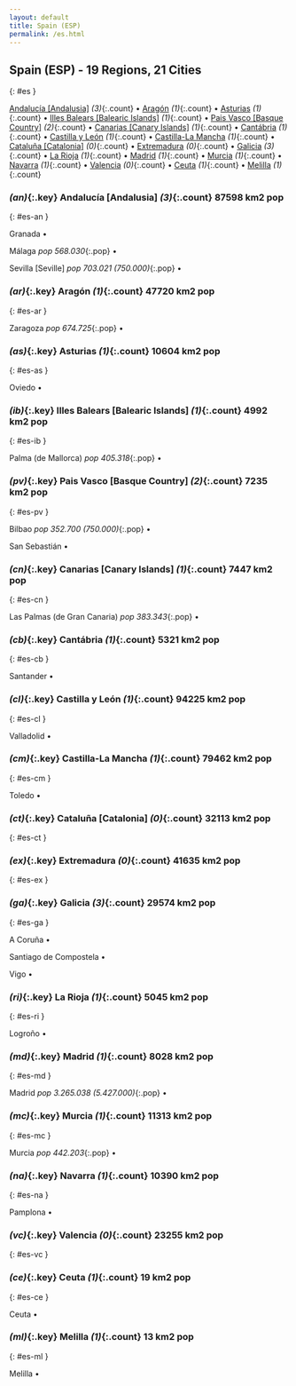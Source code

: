 ```yaml
---
layout: default
title: Spain (ESP)
permalink: /es.html
---
```



## Spain (ESP) - 19 Regions, 21 Cities
{: #es }


[Andalucía [Andalusia]](#es-an) _(3)_{:.count} • [Aragón](#es-ar) _(1)_{:.count} • [Asturias](#es-as) _(1)_{:.count} • [Illes Balears [Balearic Islands]](#es-ib) _(1)_{:.count} • [Pais Vasco [Basque Country]](#es-pv) _(2)_{:.count} • [Canarias [Canary Islands]](#es-cn) _(1)_{:.count} • [Cantábria](#es-cb) _(1)_{:.count} • [Castilla y León](#es-cl) _(1)_{:.count} • [Castilla-La Mancha](#es-cm) _(1)_{:.count} • [Cataluña [Catalonia]](#es-ct) _(0)_{:.count} • [Extremadura](#es-ex) _(0)_{:.count} • [Galicia](#es-ga) _(3)_{:.count} • [La Rioja](#es-ri) _(1)_{:.count} • [Madrid](#es-md) _(1)_{:.count} • [Murcia](#es-mc) _(1)_{:.count} • [Navarra](#es-na) _(1)_{:.count} • [Valencia](#es-vc) _(0)_{:.count} • [Ceuta](#es-ce) _(1)_{:.count} • [Melilla](#es-ml) _(1)_{:.count}




### _(an)_{:.key} Andalucía [Andalusia] _(3)_{:.count}    87598 km2   pop
{: #es-an }


Granada  •

Málaga  _pop 568.030_{:.pop} •

Sevilla [Seville]  _pop 703.021 (750.000)_{:.pop} •


### _(ar)_{:.key} Aragón _(1)_{:.count}    47720 km2   pop
{: #es-ar }


Zaragoza  _pop 674.725_{:.pop} •


### _(as)_{:.key} Asturias _(1)_{:.count}    10604 km2   pop
{: #es-as }


Oviedo  •


### _(ib)_{:.key} Illes Balears [Balearic Islands] _(1)_{:.count}    4992 km2   pop
{: #es-ib }


Palma (de Mallorca)  _pop 405.318_{:.pop} •


### _(pv)_{:.key} Pais Vasco [Basque Country] _(2)_{:.count}    7235 km2   pop
{: #es-pv }


Bilbao  _pop 352.700 (750.000)_{:.pop} •

San Sebastián  •


### _(cn)_{:.key} Canarias [Canary Islands] _(1)_{:.count}    7447 km2   pop
{: #es-cn }


Las Palmas (de Gran Canaria)  _pop 383.343_{:.pop} •


### _(cb)_{:.key} Cantábria _(1)_{:.count}    5321 km2   pop
{: #es-cb }


Santander  •


### _(cl)_{:.key} Castilla y León _(1)_{:.count}    94225 km2   pop
{: #es-cl }


Valladolid  •


### _(cm)_{:.key} Castilla-La Mancha _(1)_{:.count}    79462 km2   pop
{: #es-cm }


Toledo  •


### _(ct)_{:.key} Cataluña [Catalonia] _(0)_{:.count}    32113 km2   pop
{: #es-ct }



### _(ex)_{:.key} Extremadura _(0)_{:.count}    41635 km2   pop
{: #es-ex }



### _(ga)_{:.key} Galicia _(3)_{:.count}    29574 km2   pop
{: #es-ga }


A Coruña  •

Santiago de Compostela  •

Vigo  •


### _(ri)_{:.key} La Rioja _(1)_{:.count}    5045 km2   pop
{: #es-ri }


Logroño  •


### _(md)_{:.key} Madrid _(1)_{:.count}    8028 km2   pop
{: #es-md }


Madrid  _pop 3.265.038 (5.427.000)_{:.pop} •


### _(mc)_{:.key} Murcia _(1)_{:.count}    11313 km2   pop
{: #es-mc }


Murcia  _pop 442.203_{:.pop} •


### _(na)_{:.key} Navarra _(1)_{:.count}    10390 km2   pop
{: #es-na }


Pamplona  •


### _(vc)_{:.key} Valencia _(0)_{:.count}    23255 km2   pop
{: #es-vc }



### _(ce)_{:.key} Ceuta _(1)_{:.count}    19 km2   pop
{: #es-ce }


Ceuta  •


### _(ml)_{:.key} Melilla _(1)_{:.count}    13 km2   pop
{: #es-ml }


Melilla  •

 

